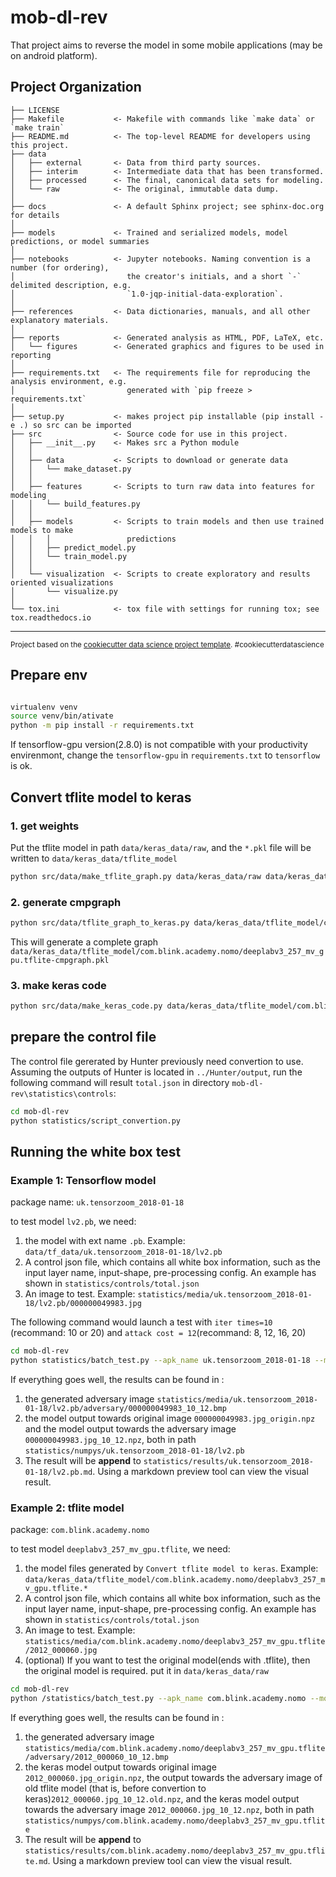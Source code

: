 mob-dl-rev
==============================

That project aims to reverse the model in some mobile applications (may be on android platform).

Project Organization
------------

    ├── LICENSE
    ├── Makefile           <- Makefile with commands like `make data` or `make train`
    ├── README.md          <- The top-level README for developers using this project.
    ├── data
    │   ├── external       <- Data from third party sources.
    │   ├── interim        <- Intermediate data that has been transformed.
    │   ├── processed      <- The final, canonical data sets for modeling.
    │   └── raw            <- The original, immutable data dump.
    │
    ├── docs               <- A default Sphinx project; see sphinx-doc.org for details
    │
    ├── models             <- Trained and serialized models, model predictions, or model summaries
    │
    ├── notebooks          <- Jupyter notebooks. Naming convention is a number (for ordering),
    │                         the creator's initials, and a short `-` delimited description, e.g.
    │                         `1.0-jqp-initial-data-exploration`.
    │
    ├── references         <- Data dictionaries, manuals, and all other explanatory materials.
    │
    ├── reports            <- Generated analysis as HTML, PDF, LaTeX, etc.
    │   └── figures        <- Generated graphics and figures to be used in reporting
    │
    ├── requirements.txt   <- The requirements file for reproducing the analysis environment, e.g.
    │                         generated with `pip freeze > requirements.txt`
    │
    ├── setup.py           <- makes project pip installable (pip install -e .) so src can be imported
    ├── src                <- Source code for use in this project.
    │   ├── __init__.py    <- Makes src a Python module
    │   │
    │   ├── data           <- Scripts to download or generate data
    │   │   └── make_dataset.py
    │   │
    │   ├── features       <- Scripts to turn raw data into features for modeling
    │   │   └── build_features.py
    │   │
    │   ├── models         <- Scripts to train models and then use trained models to make
    │   │   │                 predictions
    │   │   ├── predict_model.py
    │   │   └── train_model.py
    │   │
    │   └── visualization  <- Scripts to create exploratory and results oriented visualizations
    │       └── visualize.py
    │
    └── tox.ini            <- tox file with settings for running tox; see tox.readthedocs.io


--------

<p><small>Project based on the <a target="_blank" href="https://drivendata.github.io/cookiecutter-data-science/">cookiecutter data science project template</a>. #cookiecutterdatascience</small></p>


## Prepare env

```bash

virtualenv venv
source venv/bin/ativate
python -m pip install -r requirements.txt

```

If tensorflow-gpu version(2.8.0) is not compatible with your productivity envirenmont, change the `tensorflow-gpu` in `requirements.txt` to `tensorflow` is ok. 

## Convert tflite model to keras

### 1. get weights

Put the tflite model in path `data/keras_data/raw`, and the `*.pkl` file will be written to `data/keras_data/tflite_model`

```bash
python src/data/make_tflite_graph.py data/keras_data/raw data/keras_data/tflite_model
```

### 2. generate cmpgraph


```bash
python src/data/tflite_graph_to_keras.py data/keras_data/tflite_model/com.blink.academy.nomo/deeplabv3_257_mv_gpu.tflite-graph.pkl data/keras_data/tflite_model/com.blink.academy.nomo/deeplabv3_257_mv_gpu.tflite-cmpgraph.pkl
```

This will generate a complete graph `data/keras_data/tflite_model/com.blink.academy.nomo/deeplabv3_257_mv_gpu.tflite-cmpgraph.pkl`

### 3. make keras code

~~~bash
python src/data/make_keras_code.py data/keras_data/tflite_model/com.blink.academy.nomo/deeplabv3_257_mv_gpu.tflite-cmpgraph.pkl data/keras_data/tflite_model/com.blink.academy.nomo/deeplabv3_257_mv_gpu.tflite.py
~~~

## prepare the control file

The control file gererated by Hunter previously need convertion to use. Assuming the outputs of Hunter is located in `../Hunter/output`, run the following command will result `total.json` in directory `mob-dl-rev\statistics\controls`:

```bash
cd mob-dl-rev
python statistics/script_convertion.py
```


## Running the white box test

### Example 1: Tensorflow model 

package name: `uk.tensorzoom_2018-01-18`

to test model `lv2.pb`, we need:
1. the model with ext name `.pb`. Example: `data/tf_data/uk.tensorzoom_2018-01-18/lv2.pb`
2. A control json file, which contains all white box information, such as the input layer name, input-shape, pre-processing config. An example has shown in `statistics/controls/total.json`
3. An image to test. Example: `statistics/media/uk.tensorzoom_2018-01-18/lv2.pb/000000049983.jpg`

The following command would launch a test with `iter times=10` (recommand: 10 or 20) and `attack cost = 12`(recommand: 8, 12, 16, 20)

```bash
cd mob-dl-rev
python statistics/batch_test.py --apk_name uk.tensorzoom_2018-01-18 --model_name lv2.pb --img_name 000000049983.jpg --nr_iter 10 --attack_cost 12 --each_model_img --control_file total.json
```

If everything goes well, the results can be found in :
1. the generated adversary image `statistics/media/uk.tensorzoom_2018-01-18/lv2.pb/adversary/000000049983_10_12.bmp` 
2. the model output towards original image `000000049983.jpg_origin.npz` and the model output towards the adversary image `000000049983.jpg_10_12.npz`, both in path `statistics/numpys/uk.tensorzoom_2018-01-18/lv2.pb`
3. The result will be **append** to `statistics/results/uk.tensorzoom_2018-01-18/lv2.pb.md`. Using a markdown preview tool can view the visual result.

### Example 2: tflite model

package: `com.blink.academy.nomo`


to test model `deeplabv3_257_mv_gpu.tflite`, we need:
1. the model files generated by `Convert tflite model to keras`. Example: `data/keras_data/tflite_model/com.blink.academy.nomo/deeplabv3_257_mv_gpu.tflite.*`
2. A control json file, which contains all white box information, such as the input layer name, input-shape, pre-processing config. An example has shown in `statistics/controls/total.json`
3. An image to test. Example: `statistics/media/com.blink.academy.nomo/deeplabv3_257_mv_gpu.tflite/2012_000060.jpg`
4. (optional) If you want to test the original model(ends with .tflite), then the original model is required. put it in `data/keras_data/raw`

```bash
cd mob-dl-rev
python /statistics/batch_test.py --apk_name com.blink.academy.nomo --model_name deeplabv3_257_mv_gpu.tflite --img_name 2012_000060.jpg --nr_iter 10 --attack_cost 12 --gpu 2 --each_model_img --keras --keras_origin_model --control_file total.json 
```

If everything goes well, the results can be found in :
1. the generated adversary image `statistics/media/com.blink.academy.nomo/deeplabv3_257_mv_gpu.tflite/adversary/2012_000060_10_12.bmp` 
2. the keras model output towards original image `2012_000060.jpg_origin.npz`, the output towards the adversary image of old tflite model (that is, before convertion to keras)`2012_000060.jpg_10_12.old.npz`,  and the keras model output towards the adversary image `2012_000060.jpg_10_12.npz`, both in path `statistics/numpys/com.blink.academy.nomo/deeplabv3_257_mv_gpu.tflite`
3. The result will be **append** to `statistics/results/com.blink.academy.nomo/deeplabv3_257_mv_gpu.tflite.md`. Using a markdown preview tool can view the visual result.
